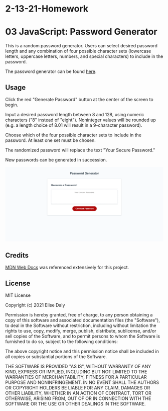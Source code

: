 # 2-13-21-Homework
# 03 JavaScript: Password Generator

This is a random password generator. Users can select desired password length and any combination of four possible character sets (lowercase letters, uppercase letters, numbers, and special characters) to include in the password.

The password generator can be found [here](https://elisesamanthadaly.github.io/2-13-21-Homework/).


## Usage

Click the red "Generate Password" button at the center of the screen to begin.

Input a desired password length between 8 and 128, using numeric characters ("8" instead of "eight"). Noninteger values will be rounded up  (e.g. a length choice of 8.01 will result in a 9-character password).

Choose which of the four possible character sets to include in the password. At least one set must be chosen.

The randomized password will replace the text "Your Secure Password."

New passwords can be generated in succession.

![alt text](./screenshot.png)


## Credits

[MDN Web Docs](https://developer.mozilla.org/en-US/) was referenced extensively for this project.


## License

MIT License

Copyright (c) 2021 Elise Daly

Permission is hereby granted, free of charge, to any person obtaining a copy
of this software and associated documentation files (the "Software"), to deal
in the Software without restriction, including without limitation the rights
to use, copy, modify, merge, publish, distribute, sublicense, and/or sell
copies of the Software, and to permit persons to whom the Software is
furnished to do so, subject to the following conditions:

The above copyright notice and this permission notice shall be included in all
copies or substantial portions of the Software.

THE SOFTWARE IS PROVIDED "AS IS", WITHOUT WARRANTY OF ANY KIND, EXPRESS OR
IMPLIED, INCLUDING BUT NOT LIMITED TO THE WARRANTIES OF MERCHANTABILITY,
FITNESS FOR A PARTICULAR PURPOSE AND NONINFRINGEMENT. IN NO EVENT SHALL THE
AUTHORS OR COPYRIGHT HOLDERS BE LIABLE FOR ANY CLAIM, DAMAGES OR OTHER
LIABILITY, WHETHER IN AN ACTION OF CONTRACT, TORT OR OTHERWISE, ARISING FROM,
OUT OF OR IN CONNECTION WITH THE SOFTWARE OR THE USE OR OTHER DEALINGS IN THE
SOFTWARE.